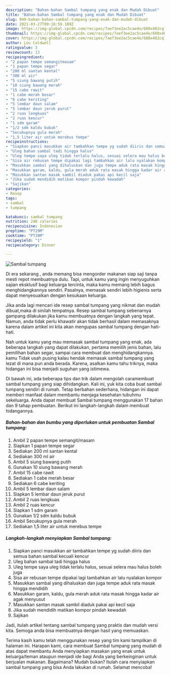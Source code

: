 ```yaml
---
description: "Bahan-bahan Sambal tumpang yang enak dan Mudah Dibuat"
title: "Bahan-bahan Sambal tumpang yang enak dan Mudah Dibuat"
slug: 949-bahan-bahan-sambal-tumpang-yang-enak-dan-mudah-dibuat
date: 2021-03-27T09:18:59.189Z
image: https://img-global.cpcdn.com/recipes/7aef3ee2ac5cae4e/680x482cq70/sambal-tumpang-foto-resep-utama.jpg
thumbnail: https://img-global.cpcdn.com/recipes/7aef3ee2ac5cae4e/680x482cq70/sambal-tumpang-foto-resep-utama.jpg
cover: https://img-global.cpcdn.com/recipes/7aef3ee2ac5cae4e/680x482cq70/sambal-tumpang-foto-resep-utama.jpg
author: Lou Caldwell
ratingvalue: 3
reviewcount: 13
recipeingredient:
- "2 papan tempe semangitmasam"
- "1 papan tempe segar"
- "200 ml santan kental"
- "300 ml air"
- "5 siung bawang putih"
- "10 siung bawang merah"
- "15 cabe rawit"
- "1 cabe merah besar"
- "6 cabe keriting"
- "5 lembar daun salam"
- "5 lembar daun jeruk purut"
- "2 ruas lengkuas"
- "2 ruas kencur"
- "1 sdm garam"
- "1/2 sdm kaldu bubuk"
- "Secukupnya gula merah"
- "1,5 liter air untuk merebus tempe"
recipeinstructions:
- "Siapkan panci masukkan air tambahkan tempe yg sudah diiris dan semua bahan sambal kecuali kencur"
- "Uleg bahan sambal tadi hingga halus"
- "Uleg tempe saya uleg tidak terlalu halus, sesuai selera mau halus boleh juga"
- "Sisa air rebusan tempe dipakai lagi tambahkan air lalu nyalakan kompor"
- "Masukkan sambal yang dihaluskan dan juga tempe aduk rata masak hingga mendidih"
- "Masukkan garam, kaldu, gula merah aduk rata masak hingga kadar air agak menyusut"
- "Masukkan santan masak sambil diaduk pakai api kecil saja"
- "Jika sudah mendidih matikan kompor pindah kewadah"
- "Sajikan"
categories:
- Resep
tags:
- sambal
- tumpang

katakunci: sambal tumpang 
nutrition: 248 calories
recipecuisine: Indonesian
preptime: "PT29M"
cooktime: "PT39M"
recipeyield: "1"
recipecategory: Dinner

---
```



![Sambal tumpang](https://img-global.cpcdn.com/recipes/7aef3ee2ac5cae4e/680x482cq70/sambal-tumpang-foto-resep-utama.jpg)

Di era  sekarang , anda memang bisa mengorder makanan siap saji tanpa mesti repot membuatnya dulu. Tapi, untuk kamu yang ingin menyuguhkan sajian eksklusif bagi keluarga tercinta, maka kamu memang lebih bagus menghidangkannya sendiri. Pasalnya, memasak sendiri lebih higienis serta dapat menyesuaikan dengan kesukaan keluarga.

Jika anda lagi mencari ide resep sambal tumpang yang nikmat dan mudah dibuat,maka di sinilah tempatnya. Resep sambal tumpang  sebenarnya gampang dilakukan jika kamu membuatnya dengan langkah yang tepat. Namun, anda tidak perlu khawatir akan tidak berhasil dalam memasaknya 
karena dalam artikel ini kita akan mengupas sambal tumpang dengan hati-hati.  



Nah untuk kamu yang mau memasak sambal tumpang yang enak, ada beberapa langkah yang dapat dilakukan, pertama memilih jenis bahan, lalu pemilihan bahan segar, sampai cara membuat dan menghidangkannya. kamu Tidak usah pusing kalau hendak memasak sambal tumpang yang lezat di mana pun anda berada. Karena, asalkan kamu  tahu triknya, maka hidangan ini bisa menjadi suguhan yang istimewa.

Di bawah ini, ada beberapa tips dan trik dalam mengolah caramembuat sambal tumpang yang siap dihidangkan. Kali ini, yuk kita coba buat sambal tumpang sendiri di rumah. Tetap berbahan sederhana, hidangan ini dapat memberi manfaat dalam membantu menjaga kesehatan tubuhmu sekeluarga. Anda dapat membuat Sambal tumpang menggunakan 17 bahan dan 9 tahap pembuatan. Berikut ini langkah-langkah dalam membuat hidangannya.

<!--inarticleads1-->

##### Bahan-bahan dan bumbu yang diperlukan untuk pembuatan Sambal tumpang:

1. Ambil 2 papan tempe semangit/masam
1. Siapkan 1 papan tempe segar
1. Sediakan 200 ml santan kental
1. Sediakan 300 ml air
1. Ambil 5 siung bawang putih
1. Gunakan 10 siung bawang merah
1. Ambil 15 cabe rawit
1. Sediakan 1 cabe merah besar
1. Sediakan 6 cabe keriting
1. Ambil 5 lembar daun salam
1. Siapkan 5 lembar daun jeruk purut
1. Ambil 2 ruas lengkuas
1. Ambil 2 ruas kencur
1. Siapkan 1 sdm garam
1. Gunakan 1/2 sdm kaldu bubuk
1. Ambil Secukupnya gula merah
1. Sediakan 1,5 liter air untuk merebus tempe




<!--inarticleads2-->

##### Langkah-langkah menyiapkan Sambal tumpang:

1. Siapkan panci masukkan air tambahkan tempe yg sudah diiris dan semua bahan sambal kecuali kencur
1. Uleg bahan sambal tadi hingga halus
1. Uleg tempe saya uleg tidak terlalu halus, sesuai selera mau halus boleh juga
1. Sisa air rebusan tempe dipakai lagi tambahkan air lalu nyalakan kompor
1. Masukkan sambal yang dihaluskan dan juga tempe aduk rata masak hingga mendidih
1. Masukkan garam, kaldu, gula merah aduk rata masak hingga kadar air agak menyusut
1. Masukkan santan masak sambil diaduk pakai api kecil saja
1. Jika sudah mendidih matikan kompor pindah kewadah
1. Sajikan




Jadi, itulah artikel tentang  sambal tumpang  yang praktis dan mudah versi kita. Semoga anda bisa membuatnya dengan hasil yang memuaskan. 

Terima kasih kamu telah menggunakan resep yang tim kami tampilkan di halaman ini. Harapan kami, cara membuat  Sambal tumpang yang mudah di atas dapat membantu Anda menyiapkan masakan yang enak untuk keluarga/teman ataupun menjadi ide bagi Anda yang berkeinginan untuk berjualan makanan. Bagaimana? Mudah bukan? Itulah cara menyiapkan sambal tumpang yang bisa Anda lakukan di rumah. Selamat mencoba!

